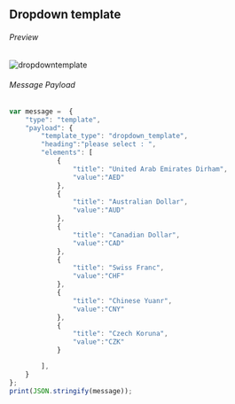 ## Dropdown template

###### Preview

![dropdowntemplate](https://user-images.githubusercontent.com/58174664/148942680-abf05fc5-4b96-42d9-a948-73fbc73fe7ba.PNG)


###### Message Payload

```js
var message =  {
	"type": "template",
	"payload": {
		"template_type": "dropdown_template",
		"heading":"please select : ",
		"elements": [
			{
				"title": "United Arab Emirates Dirham",
				"value":"AED"
			},
			{
				"title": "Australian Dollar",
				"value":"AUD"
			},
			{
				"title": "Canadian Dollar",
				"value":"CAD"
			},
			{
				"title": "Swiss Franc",
				"value":"CHF"
			},
			{
				"title": "Chinese Yuanr",
				"value":"CNY"
			},
			{
				"title": "Czech Koruna",
				"value":"CZK"
			}

		], 
	}
};
print(JSON.stringify(message)); 
```